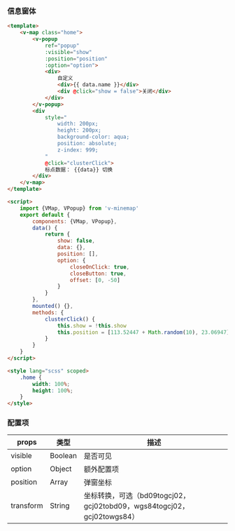 ### 信息窗体

```html
<template>
	<v-map class="home">
		<v-popup
			ref="popup"
			:visible="show"
			:position="position"
			:option="option">
			<div>
				自定义
				<div>{{ data.name }}</div>
				<div @click="show = false">关闭</div>
			</div>
		</v-popup>
		<div
			style="
				width: 200px;
				height: 200px;
				background-color: aqua;
				position: absolute;
				z-index: 999;
			"
			@click="clusterClick">
			标点数据： {{data}} 切换
		</div>
	</v-map>
</template>

<script>
	import {VMap, VPopup} from 'v-minemap'
	export default {
		components: {VMap, VPopup},
		data() {
			return {
				show: false,
				data: {},
				position: [],
				option: {
					closeOnClick: true,
					closeButton: true,
					offset: [0, -50]
				}
			}
		},
		mounted() {},
		methods: {
			clusterClick() {
				this.show = !this.show
				this.position = [113.52447 + Math.random(10), 23.06947]
			}
		}
	}
</script>

<style lang="scss" scoped>
	.home {
		width: 100%;
		height: 100%;
	}
</style>
```

### 配置项

| props | 类型 | 描述 |
| --- | --- | --- |
| visible | Boolean | 是否可见 |
| option | Object | 额外配置项 |
| position | Array | 弹窗坐标 |
| transform | String | 坐标转换，可选（bd09togcj02，gcj02tobd09，wgs84togcj02，gcj02towgs84） |
